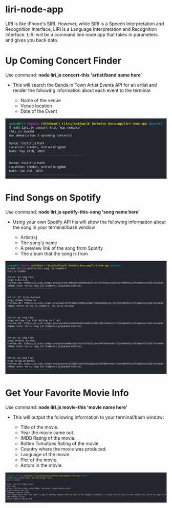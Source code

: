 # liri-node-app

LIRI is like iPhone's SIRI. However, while SIRI is a Speech Interpretation and Recognition Interface, LIRI is a Language Interpretation and Recognition Interface. LIRI will be a command line node app that takes in parameters and gives you back data.

# Up Coming Concert Finder
Use command:
        **node liri.js concert-this 'artist/band name here`**

   * This will search the Bands in Town Artist Events API for an artist and render the following information about each event to the terminal:

     * Name of the venue
     * Venue location
     * Date of the Event

![GitHub Logo](/pictures/liri-concert-this.png)

# Find Songs on Spotify
Use command:
        **node liri.js spotify-this-song 'song name here'**

   * Using your own Spotify API his will show the following information about the song in your terminal/bash window

     * Artist(s)
     * The song's name
     * A preview link of the song from Spotify
     * The album that the song is from

![GitHub Logo](/pictures/liri-spotify-this.png)


# Get Your Favorite Movie Info
Use command: 
        **node liri.js movie-this 'movie name here'**

   * This will output the following information to your terminal/bash window:

       * Title of the movie.
       * Year the movie came out.
       * IMDB Rating of the movie.
       * Rotten Tomatoes Rating of the movie.
       * Country where the movie was produced.
       * Language of the movie.
       * Plot of the movie.
       * Actors in the movie.

![GitHub Logo](/pictures/liri-movie-this.png)
